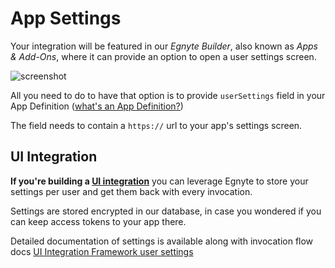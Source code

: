 # App Settings


Your integration will be featured in our *Egnyte Builder*, also known as *Apps & Add-Ons*, where it can provide an option to open a user settings screen.

![screenshot]()

All you need to do to have that option is to provide `userSettings` field in your App Definition ([what's an App Definition?](./ui-framework.md))

The field needs to contain a `https://` url to your app's settings screen.

## UI Integration

**If you're building a [UI integration](./ui-framework.md)** you can leverage Egnyte to store your settings per user and get them back with every invocation.

Settings are stored encrypted in our database, in case you wondered if you can keep access tokens to your app there.

Detailed documentation of settings is available along with invocation flow docs [UI Integration Framework user settings](https://github.com/egnyte/for-integrators/blob/master/doc/UIntegrate_flow.md#ui-integration-framework-user-settings-flow)
